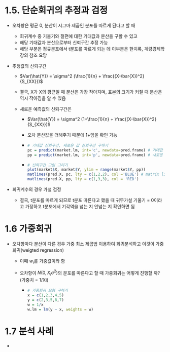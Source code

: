 # 1.5. 단순회귀의 추정과 검정

* 오차항은 평균 0, 분산이 시그마 제곱인 분포를 따르게 된다고 할 때

  * 회귀계수 중 기울기와 절편에 대한 기대값과 분산을 구할 수 있고
  * 해당 기대값과 분산으로부터 신뢰구간 추정 가능 
  * 해당 부분은 정규분포에서 t분포를 따르게 되는 데 이부분은 한치록, 계량경제학 강의 참조 요망

* 추정값의 신뢰구간

  * $Var(\hat{Y}) = \sigma^2 (\frac{1}{n} + \frac{(X-\bar{X})^2}{S_{XX}})$

  * 결국, X가 X의 평균일 때 분산은 가장 작아지며, 표본의 크기가 커질 때 분산은 역시 작아짐을 알 수 있음

  * 새로운 예측값의 신뢰구간은

    * $Var(\hat{Y}) = \sigma^2 (1+\frac{1}{n} + \frac{(X-\bar{X})^2}{S_{XX}})$

    * 오차 분산값을 더해주기 때문에 1+임을 확인 가능

    * ~~~ R
      # 기대값 신뢰구간, 새로운 값 신뢰구간 구하기
      pc = predict(market.lm, int='c', newdata=pred.frame) # 기대값 신뢰구간
      pp = predict(market.lm, int='p', newdata=pred.frame) # 새로운 값 신뢰구간
      ~~~

    * ~~~ R
      # 신뢰구간 그림 그리기
      plot(market$X, market$Y, ylim = range(market$Y, pp))
      matlines(pred.X, pc, lty = c(1,2,2), col ='BLUE') # matrix line이라고 해서 3개 값 동시에 그리기 함수
      matlines(pred.X, pp, lty = c(1,3,3), col = 'RED')
      ~~~

* 회귀계수의 경우 가설 검정

  * 결국, t분포를 따르게 되므로 t분포 따른다고 했을 때 귀무가설 기울기 = 0이라고 가정하고 t분포에서 기각역을 넘는 지 안넘는 지 확인하면 됨



# 1.6 가중회귀

* 오차항마다 분산이 다른 경우 가중 최소 제곱법 이용하여 회귀분석하고 이것이 가중회귀(weigted regression)

  * 이때 $w_i$를 가중값이라 함

  * 오차항이 $N(0, X_i \sigma^2)$의 분포를 따른다고 할 때 가중회귀는 어떻게 진행할 까? (가중치 = 1/Xi)

    * ~~~R
      # 가중회귀 모형 구하기
      x = c(1,2,3,4,5)
      y = c(2,3,5,8,7)
      w = 1/x
      w.lm = lm(y ~ x, weights = w)	
      ~~~

      

# 1.7 분석 사례

* 

